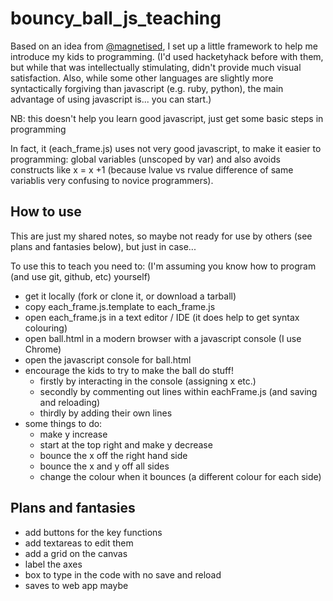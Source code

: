 bouncy_ball_js_teaching
=======================

Based on an idea from [@magnetised](http://magnetised.com), I set up a little framework
to help me introduce my kids to programming.
(I'd used hacketyhack before with them, but while that was intellectually stimulating,
didn't provide much visual satisfaction. Also, while some other languages are slightly 
more syntactically forgiving than javascript (e.g. ruby, python), the main advantage
of using javascript is... you can start.) 

NB: this doesn't help you learn good javascript, just get some basic steps in programming

In fact, it (each_frame.js) uses not very good javascript, to make it easier to programming: 
global variables (unscoped by var) and also avoids constructs like x = x +1 
(because lvalue vs rvalue difference of same variablis very confusing to novice programmers). 



How to use
----------

This are just my shared notes, so maybe not ready for use by others (see plans and fantasies below),
but just in case...

To use this to teach you need to:
(I'm assuming you know how to program (and use git, github, etc) yourself)

* get it locally (fork or clone it, or download a tarball)
* copy each_frame.js.template to each_frame.js
* open each_frame.js in a text editor / IDE (it does help to get syntax colouring)
* open ball.html in a modern browser with a javascript console (I use Chrome)
* open the javascript console for ball.html
* encourage the kids to try to make the ball do stuff!
  - firstly by interacting in the console (assigning x etc.)
  - secondly by commenting out lines within eachFrame.js (and saving and reloading)
  - thirdly by adding their own lines
* some things to do:
  - make y increase
  - start at the top right and make y decrease
  - bounce the x off the right hand side
  - bounce the x and y off all sides
  - change the colour when it bounces (a different colour for each side) 
  
Plans and fantasies
-------------------

* add buttons for the key functions
* add textareas to edit them
* add a grid on the canvas
* label the axes
* box to type in the code with no save and reload 
* saves to web app maybe 
